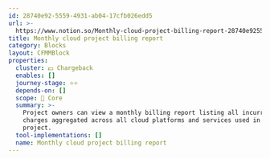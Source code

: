 ```yaml
---
id: 28740e92-5559-4931-ab04-17cfb026edd5
url: >-
  https://www.notion.so/Monthly-cloud-project-billing-report-28740e9255594931ab0417cfb026edd5
title: Monthly cloud project billing report
category: Blocks
layout: CFMMBlock
properties:
  cluster: 💵 Chargeback
  enables: []
  journey-stage: ⭐️⭐️
  depends-on: []
  scope: 🏢 Core
  summary: >-
    Project owners can view a monthly billing report listing all incurred
    charges aggregated across all cloud platforms and services used in a
    project.
  tool-implementations: []
  name: Monthly cloud project billing report
---
```


